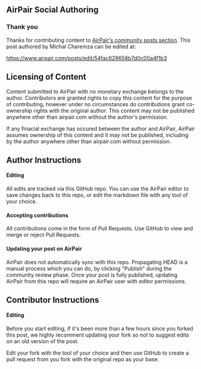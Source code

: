 ## AirPair Social Authoring

### Thank you

Thanks for contributing content to [AirPair's community posts section](https://www.airpair.com/posts). This post authored by Michal Charemza can be edited at:

https://www.airpair.com/posts/edit/54fac629658b7d0c00a4f1b3

## Licensing of Content

Content submitted to AirPair with no monetary exchange belongs to the author. Contributors are
granted rights to copy this content for the purpose of contributing, however under no circumstances
do contributions grant co-ownership rights with the original author. This content may not be
published anywhere other than airpair.com without the author's permission.

If any finacial exchange has occured between the author and AirPair, AirPair assumes ownership
of this content and it may not be published, including by the author anywhere other than
airpair.com without permission.

## Author Instructions

#### Editing

All edits are tracked via this GitHub repo. You can use the AirPair editor to
save changes back to this repo, or edit the markdown file with any tool of your choice.

#### Accepting contributions

All contributions come in the form of Pull Requests. Use GitHub to view and
merge or reject Pull Requests.

#### Updating your post on AirPair

AirPair does not automatically sync with this repo. Propagating HEAD is a
manual process which you can do, by clicking "Publish" during the community review phase.
Once your post is fully published, updating AirPair from this repo will
require an AirPair user with editor permissions.

## Contributor Instructions

#### Editing

Before you start editing, if it's been more than a few hours since you forked this post,
we highly recomment updating your fork so not to suggest edits on an old version of the post.

Edit your fork with the tool of your choice and then use GitHub to create a pull request from you
fork with the original repo as your base.
